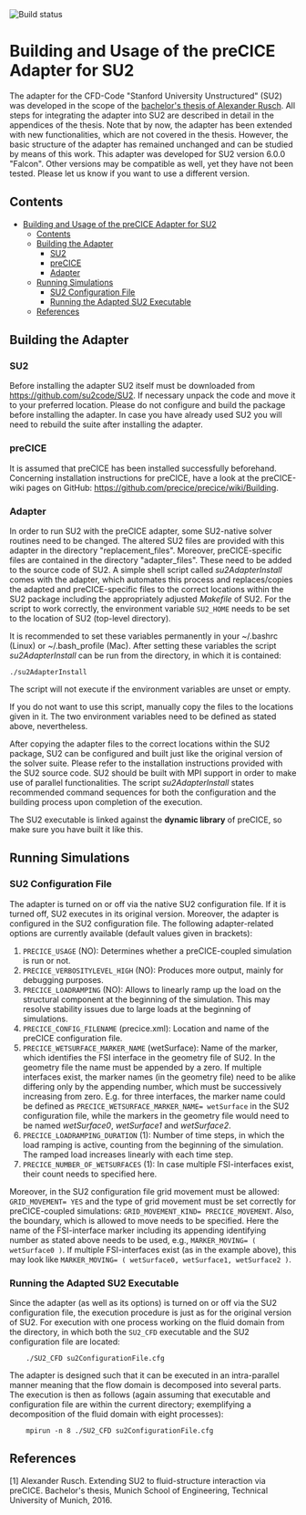 <a style="text-decoration: none" href="https://travis-ci.org/precice/su2-adapter" target="_blank">
    <img src="https://travis-ci.org/precice/su2-adapter.svg?branch=master" alt="Build status">
</a>

# Building and Usage of the preCICE Adapter for SU2

The adapter for the CFD-Code "Stanford University Unstructured" (SU2) was developed in the scope of the [bachelor's thesis of Alexander Rusch](https://www5.in.tum.de/pub/Rusch2016_BA.pdf).
All steps for integrating the adapter into SU2 are described in detail in the appendices of the thesis. Note that by now, the adapter has been extended with new functionalities, which are not covered in the thesis. However, the basic structure of the adapter has remained unchanged and can be studied by means of this work.
This adapter was developed for SU2 version 6.0.0 "Falcon". Other versions may be compatible as well, yet they have not been tested. Please let us know if you want to use a different version.

## Contents
<!-- toc orderedList:0 -->

- [Building and Usage of the preCICE Adapter for SU2](#building-and-usage-of-the-preCICE-adapter-for-su2)
    - [Contents](#contents)
    - [Building the Adapter](#building-the-adapter)
        - [SU2](#su2)
        - [preCICE](#precice)
        - [Adapter](#adapter)
    - [Running Simulations](#running-simulations)
        - [SU2 Configuration File](#su2-configuration-file)
        - [Running the Adapted SU2 Executable](#running-the-adapted-su2-executable)
    - [References](#references)

<!-- tocstop -->

## Building the Adapter

### SU2
Before installing the adapter SU2 itself must be downloaded from https://github.com/su2code/SU2. If necessary unpack the code and move it to your preferred location. Please do not configure and build the package before installing the adapter. In case you have already used SU2 you will need to rebuild the suite after installing the adapter.

### preCICE
It is assumed that preCICE has been installed successfully beforehand. Concerning installation instructions for preCICE, have a look at the preCICE-wiki pages on GitHub: https://github.com/precice/precice/wiki/Building.

### Adapter
In order to run SU2 with the preCICE adapter, some SU2-native solver routines need to be changed. The altered SU2 files are provided with this adapter in the directory "replacement_files". Moreover, preCICE-specific files are contained in the directory "adapter_files". These need to be added to the source code of SU2. A simple shell script called *su2AdapterInstall* comes with the adapter, which automates this process and replaces/copies the adapted and preCICE-specific files to the correct locations within the SU2 package including the appropriately adjusted *Makefile* of SU2. For the script to work correctly, the environment variable `SU2_HOME` needs to be set to the location of SU2 (top-level directory).

It is recommended to set these variables permanently in your ~/.bashrc (Linux) or ~/.bash_profile (Mac). After setting these variables the script *su2AdapterInstall* can be run from the directory, in which it is contained:

```
./su2AdapterInstall
```

The script will not execute if the environment variables are unset or empty.

If you do not want to use this script, manually copy the files to the locations given in it. The two environment variables need to be defined as stated above, nevertheless.

After copying the adapter files to the correct locations within the SU2 package, SU2 can be configured and built just like the original version of the solver suite. Please refer to the installation instructions provided with the SU2 source code. SU2 should be built with MPI support in order to make use of parallel functionalities. The script *su2AdapterInstall* states recommended command sequences for both the configuration and the building process upon completion of the execution.

The SU2 executable is linked against the **dynamic library** of preCICE, so make sure you have built it like this.

## Running Simulations

### SU2 Configuration File
The adapter is turned on or off via the native SU2 configuration file. If it is turned off, SU2 executes in its original version. Moreover, the adapter is configured in the SU2 configuration file. The following adapter-related options are currently available (default values given in brackets):

1. `PRECICE_USAGE` (NO): Determines whether a preCICE-coupled simulation is run or not.
2. `PRECICE_VERBOSITYLEVEL_HIGH` (NO): Produces more output, mainly for debugging purposes.
3. `PRECICE_LOADRAMPING` (NO): Allows to linearly ramp up the load on the structural component at the beginning of the simulation. This may resolve stability issues due to large loads at the beginning of simulations.
4. `PRECICE_CONFIG_FILENAME` (precice.xml): Location and name of the preCICE configuration file.
5. `PRECICE_WETSURFACE_MARKER_NAME` (wetSurface): Name of the marker, which identifies the FSI interface in the geometry file of SU2. In the geometry file the name must be appended by a zero. If multiple interfaces exist, the marker names (in the geometry file) need to be alike differing only by the appending number, which must be successively increasing from zero. E.g. for three interfaces, the marker name could be defined as `PRECICE_WETSURFACE_MARKER_NAME= wetSurface` in the SU2 configuration file, while the markers in the geometry file would need to be named *wetSurface0*, *wetSurface1* and *wetSurface2*.
6. `PRECICE_LOADRAMPING_DURATION` (1): Number of time steps, in which the load ramping is active, counting from the beginning of the simulation. The ramped load increases linearly with each time step.
7. `PRECICE_NUMBER_OF_WETSURFACES` (1): In case multiple FSI-interfaces exist, their count needs to specified here.

Moreover, in the SU2 configuration file grid movement must be allowed: `GRID_MOVEMENT= YES` and the type of grid movement must be set correctly for preCICE-coupled simulations: `GRID_MOVEMENT_KIND= PRECICE_MOVEMENT`. Also, the boundary, which is allowed to move needs to be specified. Here the name of the FSI-interface marker including its appending identifying number as stated above needs to be used, e.g., `MARKER_MOVING= ( wetSurface0 )`. If multiple FSI-interfaces exist (as in the example above), this may look like `MARKER_MOVING= ( wetSurface0, wetSurface1, wetSurface2 )`.

### Running the Adapted SU2 Executable
Since the adapter (as well as its options) is turned on or off via the SU2 configuration file, the execution procedure is just as for the original version of SU2. For execution with one process working on the fluid domain from the directory, in which both the `SU2_CFD` executable and the SU2 configuration file are located:

```
    ./SU2_CFD su2ConfigurationFile.cfg
```

The adapter is designed such that it can be executed in an intra-parallel manner meaning that the flow domain is decomposed into several parts. The execution is then as follows (again assuming that executable and configuration file are within the current directory; exemplifying a decomposition of the fluid domain with eight processes):

```
    mpirun -n 8 ./SU2_CFD su2ConfigurationFile.cfg
```

## References
[1] Alexander Rusch. Extending SU2 to fluid-structure interaction via preCICE. Bachelor's thesis, Munich School of Engineering, Technical University of Munich, 2016.
